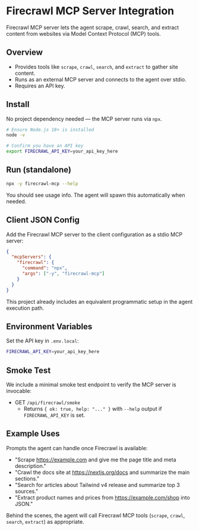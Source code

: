 # Firecrawl MCP Server Integration

Firecrawl MCP server lets the agent scrape, crawl, search, and extract content from websites via Model Context Protocol (MCP) tools.

## Overview

- Provides tools like `scrape`, `crawl`, `search`, and `extract` to gather site content.
- Runs as an external MCP server and connects to the agent over stdio.
- Requires an API key.

## Install

No project dependency needed — the MCP server runs via `npx`.

```bash
# Ensure Node.js 18+ is installed
node -v

# Confirm you have an API key
export FIRECRAWL_API_KEY=your_api_key_here
```

## Run (standalone)

```bash
npx -y firecrawl-mcp --help
```

You should see usage info. The agent will spawn this automatically when needed.

## Client JSON Config

Add the Firecrawl MCP server to the client configuration as a stdio MCP server:

```json
{
  "mcpServers": {
    "firecrawl": {
      "command": "npx",
      "args": ["-y", "firecrawl-mcp"]
    }
  }
}
```

This project already includes an equivalent programmatic setup in the agent execution path.

## Environment Variables

Set the API key in `.env.local`:

```bash
FIRECRAWL_API_KEY=your_api_key_here
```

## Smoke Test

We include a minimal smoke test endpoint to verify the MCP server is invocable:

- GET `/api/firecrawl/smoke`
  - Returns `{ ok: true, help: "..." }` with `--help` output if `FIRECRAWL_API_KEY` is set.

## Example Uses

Prompts the agent can handle once Firecrawl is available:

- "Scrape https://example.com and give me the page title and meta description."
- "Crawl the docs site at https://nextjs.org/docs and summarize the main sections."
- "Search for articles about Tailwind v4 release and summarize top 3 sources."
- "Extract product names and prices from https://example.com/shop into JSON."

Behind the scenes, the agent will call Firecrawl MCP tools (`scrape`, `crawl`, `search`, `extract`) as appropriate.

